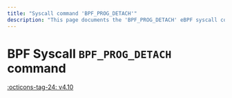 ```yaml
---
title: "Syscall command 'BPF_PROG_DETACH'"
description: "This page documents the 'BPF_PROG_DETACH' eBPF syscall command, including its defintion, usage, program types that can use it, and examples."
---
```

# BPF Syscall `BPF_PROG_DETACH` command

<!-- [FEATURE_TAG](BPF_PROG_DETACH) -->
[:octicons-tag-24: v4.10](https://github.com/torvalds/linux/commit/f4324551489e8781d838f941b7aee4208e52e8bf)
<!-- [/FEATURE_TAG] -->

<!-- TODO -->
